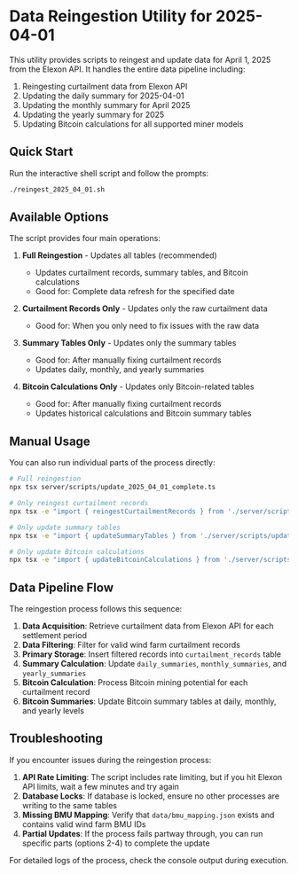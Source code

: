 # Data Reingestion Utility for 2025-04-01

This utility provides scripts to reingest and update data for April 1, 2025 from the Elexon API. It handles the entire data pipeline including:

1. Reingesting curtailment data from Elexon API
2. Updating the daily summary for 2025-04-01
3. Updating the monthly summary for April 2025
4. Updating the yearly summary for 2025
5. Updating Bitcoin calculations for all supported miner models

## Quick Start

Run the interactive shell script and follow the prompts:

```bash
./reingest_2025_04_01.sh
```

## Available Options

The script provides four main operations:

1. **Full Reingestion** - Updates all tables (recommended)
   - Updates curtailment records, summary tables, and Bitcoin calculations
   - Good for: Complete data refresh for the specified date

2. **Curtailment Records Only** - Updates only the raw curtailment data
   - Good for: When you only need to fix issues with the raw data

3. **Summary Tables Only** - Updates only the summary tables
   - Good for: After manually fixing curtailment records
   - Updates daily, monthly, and yearly summaries

4. **Bitcoin Calculations Only** - Updates only Bitcoin-related tables
   - Good for: After manually fixing curtailment records
   - Updates historical calculations and Bitcoin summary tables

## Manual Usage

You can also run individual parts of the process directly:

```bash
# Full reingestion
npx tsx server/scripts/update_2025_04_01_complete.ts

# Only reingest curtailment records
npx tsx -e "import { reingestCurtailmentRecords } from './server/scripts/update_2025_04_01_complete'; reingestCurtailmentRecords();"

# Only update summary tables
npx tsx -e "import { updateSummaryTables } from './server/scripts/update_2025_04_01_complete'; updateSummaryTables();"

# Only update Bitcoin calculations
npx tsx -e "import { updateBitcoinCalculations } from './server/scripts/update_2025_04_01_complete'; updateBitcoinCalculations();"
```

## Data Pipeline Flow

The reingestion process follows this sequence:

1. **Data Acquisition**: Retrieve curtailment data from Elexon API for each settlement period
2. **Data Filtering**: Filter for valid wind farm curtailment records
3. **Primary Storage**: Insert filtered records into `curtailment_records` table
4. **Summary Calculation**: Update `daily_summaries`, `monthly_summaries`, and `yearly_summaries`
5. **Bitcoin Calculation**: Process Bitcoin mining potential for each curtailment record
6. **Bitcoin Summaries**: Update Bitcoin summary tables at daily, monthly, and yearly levels

## Troubleshooting

If you encounter issues during the reingestion process:

1. **API Rate Limiting**: The script includes rate limiting, but if you hit Elexon API limits, wait a few minutes and try again
2. **Database Locks**: If database is locked, ensure no other processes are writing to the same tables
3. **Missing BMU Mapping**: Verify that `data/bmu_mapping.json` exists and contains valid wind farm BMU IDs
4. **Partial Updates**: If the process fails partway through, you can run specific parts (options 2-4) to complete the update

For detailed logs of the process, check the console output during execution.